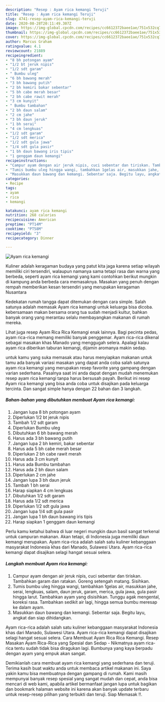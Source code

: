 ```yaml
---
description: "Resep : Ayam rica kemangi Teruji"
title: "Resep : Ayam rica kemangi Teruji"
slug: 4741-resep-ayam-rica-kemangi-teruji
date: 2020-08-28T20:11:49.307Z
image: https://img-global.cpcdn.com/recipes/cc6612372baee1ae/751x532cq70/ayam-rica-kemangi-foto-resep-utama.jpg
thumbnail: https://img-global.cpcdn.com/recipes/cc6612372baee1ae/751x532cq70/ayam-rica-kemangi-foto-resep-utama.jpg
cover: https://img-global.cpcdn.com/recipes/cc6612372baee1ae/751x532cq70/ayam-rica-kemangi-foto-resep-utama.jpg
author: Marcus Graham
ratingvalue: 4.1
reviewcount: 21889
recipeingredient:
- "8 bh potongan ayam"
- "1/2 bt jeruk nipis"
- "1/2 sdt garam"
- " Bumbu uleg"
- "6 bh bawang merah"
- "3 bh bawang putih"
- "2 bh kemiri bakar sebentar"
- "5 bh cabe merah besar"
- "2 bh cabe rawit merah"
- "3 cm kunyit"
- " Bumbu tambahan"
- "2 bh daun salam"
- "2 cm jahe"
- "3 bh daun jeruk"
- "1 bh serai"
- "4 cm lengkuas"
- "1/2 sdt garam"
- "1/2 sdt merica"
- "1/2 sdt gula jawa"
- "1/4 sdt gula pasir"
- "1 bh daun bawang iris tipis"
- "1 genggam daun kemangi"
recipeinstructions:
- "Campur ayam dengan air jeruk nipis, cuci sebentar dan tiriskan. Tambahkan garam dan ratakan. Goreng setengah matang. Sisihkan."
- "Tumis bumbu uleg hingga wangi, tambahkan 1gelas air, masukkan jahe, serai, lengkuas, salam, daun jeruk, garam, merica, gula jawa, gula pasir hingga larut. Tambahkan ayam yang disisihkan. Tunggu agak mengental, koreksi rasa. Tambahkan sedikit air lagi, hingga semua bumbu meresap ke dalam ayam."
- "Masukkan daun bawang dan kemangi. Sebentar saja. Begitu layu, angkat dan siap dihidangkan."
categories:
- Recipe
tags:
- ayam
- rica
- kemangi

katakunci: ayam rica kemangi 
nutrition: 268 calories
recipecuisine: American
preptime: "PT14M"
cooktime: "PT58M"
recipeyield: "3"
recipecategory: Dinner

---
```



![Ayam rica kemangi](https://img-global.cpcdn.com/recipes/cc6612372baee1ae/751x532cq70/ayam-rica-kemangi-foto-resep-utama.jpg)

Kuliner adalah keragaman budaya yang patut kita jaga karena setiap wilayah memiliki ciri tersendiri, walaupun namanya sama tetapi rasa dan warna yang berbeda, seperti ayam rica kemangi yang kami contohkan berikut mungkin di kampung anda berbeda cara memasaknya. Masakan yang penuh dengan rempah memberikan kesan tersendiri yang merupakan keragaman Nusantara

Kedekatan rumah tangga dapat ditemukan dengan cara simple. Salah satunya adalah memasak Ayam rica kemangi untuk keluarga bisa dicoba. kebersamaan makan bersama orang tua sudah menjadi kultur, bahkan banyak orang yang merantau selalu membayangkan makanan di rumah mereka.

Lihat juga resep Ayam Rica Rica Kemangi enak lainnya. Bagi pecinta pedas, ayam rica-rica memang memiliki banyak penggemar. Ayam rica-rica dikenal sebagai masakan khas Manado yang menggugah selera. Apalagi kalau ayam rica diberikan taburan kemangi, dijamin aromanya makin sedap.

untuk kamu yang suka memasak atau harus menyiapkan makanan untuk tamu ada banyak variasi masakan yang dapat anda coba salah satunya ayam rica kemangi yang merupakan resep favorite yang gampang dengan varian sederhana. Pasalnya saat ini anda dapat dengan mudah menemukan resep ayam rica kemangi tanpa harus bersusah payah.
Berikut ini resep Ayam rica kemangi yang bisa anda coba untuk disajikan pada keluarga tercinta. Dan sangat simple hanya dengan 22 bahan dan 3 langkah.


<!--inarticleads1-->

##### Bahan-bahan yang dibutuhkan membuat Ayam rica kemangi:

1. Jangan lupa 8 bh potongan ayam
1. Diperlukan 1/2 bt jeruk nipis
1. Tambah 1/2 sdt garam
1. Diperlukan  Bumbu uleg
1. Dibutuhkan 6 bh bawang merah
1. Harus ada 3 bh bawang putih
1. Jangan lupa 2 bh kemiri, bakar sebentar
1. Harus ada 5 bh cabe merah besar
1. Diperlukan 2 bh cabe rawit merah
1. Harus ada 3 cm kunyit
1. Harus ada  Bumbu tambahan
1. Harus ada 2 bh daun salam
1. Diperlukan 2 cm jahe
1. Jangan lupa 3 bh daun jeruk
1. Tambah 1 bh serai
1. Harap siapkan 4 cm lengkuas
1. Dibutuhkan 1/2 sdt garam
1. Harus ada 1/2 sdt merica
1. Diperlukan 1/2 sdt gula jawa
1. Jangan lupa 1/4 sdt gula pasir
1. Jangan lupa 1 bh daun bawang iris tipis
1. Harap siapkan 1 genggam daun kemangi


Perlu kamu ketahui bahwa di luar negeri mungkin daun basil sangat terkenal untuk campuran makanan. Akan tetapi, di Indonesia juga memiliki daun kemangi merupakan. Ayam rica-rica adalah salah satu kuliner kebanggaan masyarakat Indonesia khas dari Manado, Sulawesi Utara. Ayam rica-rica kemangi dapat disajikan selagi hangat sesuai selera. 

<!--inarticleads2-->

##### Langkah membuat  Ayam rica kemangi:

1. Campur ayam dengan air jeruk nipis, cuci sebentar dan tiriskan. Tambahkan garam dan ratakan. Goreng setengah matang. Sisihkan.
1. Tumis bumbu uleg hingga wangi, tambahkan 1gelas air, masukkan jahe, serai, lengkuas, salam, daun jeruk, garam, merica, gula jawa, gula pasir hingga larut. Tambahkan ayam yang disisihkan. Tunggu agak mengental, koreksi rasa. Tambahkan sedikit air lagi, hingga semua bumbu meresap ke dalam ayam.
1. Masukkan daun bawang dan kemangi. Sebentar saja. Begitu layu, angkat dan siap dihidangkan.


Ayam rica-rica adalah salah satu kuliner kebanggaan masyarakat Indonesia khas dari Manado, Sulawesi Utara. Ayam rica-rica kemangi dapat disajikan selagi hangat sesuai selera. Cara Membuat Ayam Rica Rica Kemangi. Resep Masakan Ayam Rica-Rica yang Spesial dan Sedap - Nikmatnya ayam rica-rica tentu sudah tidak bisa diragukan lagi. Bumbunya yang kaya berpadu dengan ayam yang empuk akan sangat. 

Demikianlah cara membuat ayam rica kemangi yang sederhana dan teruji. Terima kasih buat waktu anda untuk membaca artikel makanan ini. Saya yakin kamu bisa membuatnya dengan gampang di rumah. Kami masih mempunyai banyak resep spesial yang sangat mudah dan cepat, anda bisa mencari di web kami, apabila artikel bermanfaat jangan lupa untuk bagikan dan bookmark halaman website ini karena akan banyak update terbaru untuk resep-resep pilihan yang terbukti dan teruji. Siap Memasak !!. 
